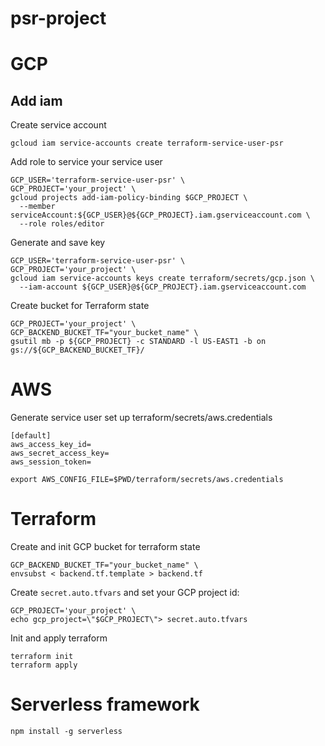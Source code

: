 # psr-project

# GCP 

## Add iam

Create service account
```
gcloud iam service-accounts create terraform-service-user-psr
```

Add role to service your service user

```
GCP_USER='terraform-service-user-psr' \
GCP_PROJECT='your_project' \
gcloud projects add-iam-policy-binding $GCP_PROJECT \
  --member serviceAccount:${GCP_USER}@${GCP_PROJECT}.iam.gserviceaccount.com \
  --role roles/editor
```

Generate and save key
```
GCP_USER='terraform-service-user-psr' \
GCP_PROJECT='your_project' \
gcloud iam service-accounts keys create terraform/secrets/gcp.json \
  --iam-account ${GCP_USER}@${GCP_PROJECT}.iam.gserviceaccount.com
```

Create bucket for Terraform state

```
GCP_PROJECT='your_project' \
GCP_BACKEND_BUCKET_TF="your_bucket_name" \
gsutil mb -p ${GCP_PROJECT} -c STANDARD -l US-EAST1 -b on gs://${GCP_BACKEND_BUCKET_TF}/
```

# AWS
Generate service user set up terraform/secrets/aws.credentials

```
[default]
aws_access_key_id=
aws_secret_access_key=
aws_session_token=
```

```
export AWS_CONFIG_FILE=$PWD/terraform/secrets/aws.credentials
```

# Terraform 

Create and init GCP bucket for terraform state
```
GCP_BACKEND_BUCKET_TF="your_bucket_name" \
envsubst < backend.tf.template > backend.tf
```

Create `secret.auto.tfvars` and set your GCP project id:
```
GCP_PROJECT='your_project' \
echo gcp_project=\"$GCP_PROJECT\"> secret.auto.tfvars
```

Init and apply terraform
```
terraform init
terraform apply
```


# Serverless framework

```
npm install -g serverless
```
